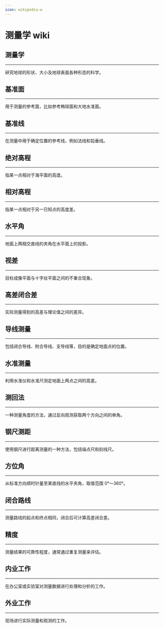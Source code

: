 ```yaml
---
icon: wikipedia-w
---
```


# 测量学 wiki

## 测量学

---

研究地球的形状、大小及地球表面各种形态的科学。

## 基准面

---

用于测量的参考面，比如参考椭球面和大地水准面。

## 基准线

---

在测量中用于确定位置的参考线，例如法线和铅垂线。

## 绝对高程

---

指某一点相对于海平面的高度。

## 相对高程

---

指某一点相对于另一已知点的高度差。

## 水平角

---

地面上两相交直线的夹角在水平面上的投影。

## 视差

---

目标成像平面与十字丝平面之间的不重合现象。

## 高差闭合差

---

实际测量得到的高差与理论值之间的差异。

## 导线测量

---

包括闭合导线、附合导线、支导线等，目的是确定地面点的位置。

## 水准测量

---

利用水准仪和水准尺测定地面上两点之间的高差。

## 测回法

---

一种测量角度的方法，通过反向观测获取两个方向之间的单角。

## 钢尺测距

---

使用钢尺进行距离测量的一种方法，包括端点尺和刻线尺。

## 方位角

---

从标准方向顺时针量至某直线的水平夹角，取值范围 0°〜360°。

## 闭合路线

---

测量路线的起点和终点相同，闭合后可计算高差闭合差。

## 精度

---

测量结果的可靠性程度，通常通过重复测量来评估。

## 内业工作

---

在办公室或实验室对测量数据进行处理和分析的工作。

## 外业工作

---

现场进行实际测量和观测的工作。
